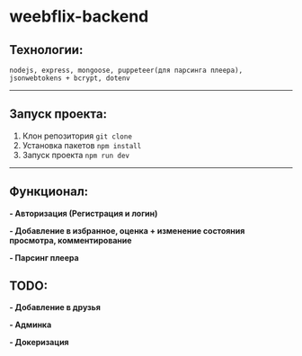 # weebflix-backend

## Технологии:

`nodejs, express, mongoose, puppeteer(для парсинга плеера), jsonwebtokens + bcrypt, dotenv`

---

## Запуск проекта:

1. Клон репозитория `git clone`
2. Установка пакетов `npm install`
3. Запуск проекта `npm run dev`

---

## Функционал:

**- Авторизация (Регистрация и логин)**

**- Добавление в избранное, оценка + изменение состояния просмотра, комментирование**

**- Парсинг плеера**

## TODO:

**- Добавление в друзья**

**- Админка**

**- Докеризация**
